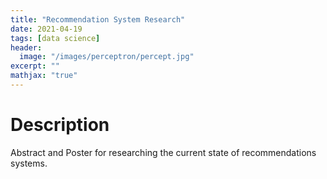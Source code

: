 ```yaml
---
title: "Recommendation System Research"
date: 2021-04-19
tags: [data science]
header:
  image: "/images/perceptron/percept.jpg"
excerpt: ""
mathjax: "true"
---
```


# Description

Abstract and Poster for researching the current state of recommendations systems.
